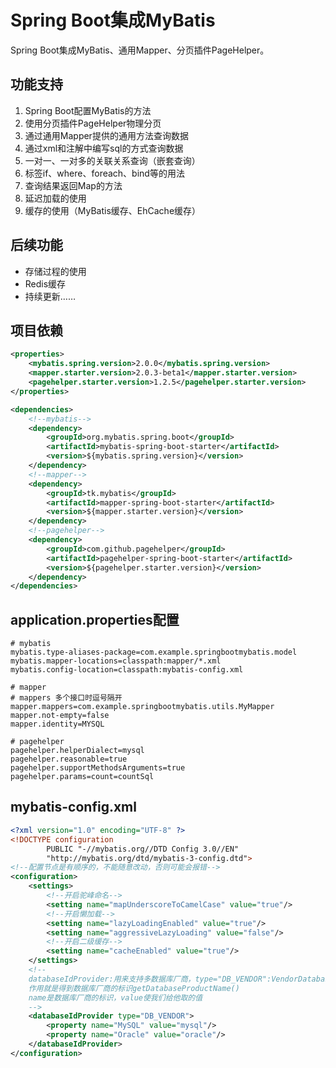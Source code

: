 # Spring Boot集成MyBatis
Spring Boot集成MyBatis、通用Mapper、分页插件PageHelper。

## 功能支持
1. Spring Boot配置MyBatis的方法
2. 使用分页插件PageHelper物理分页
3. 通过通用Mapper提供的通用方法查询数据
4. 通过xml和注解中编写sql的方式查询数据
5. 一对一、一对多的关联关系查询（嵌套查询）
6. 标签if、where、foreach、bind等的用法
7. 查询结果返回Map的方法
8. 延迟加载的使用
9. 缓存的使用（MyBatis缓存、EhCache缓存）

## 后续功能
* 存储过程的使用
* Redis缓存
* 持续更新……

## 项目依赖
```xml
<properties>
    <mybatis.spring.version>2.0.0</mybatis.spring.version>
    <mapper.starter.version>2.0.3-beta1</mapper.starter.version>
    <pagehelper.starter.version>1.2.5</pagehelper.starter.version>
</properties>

<dependencies>
    <!--mybatis-->
    <dependency>
        <groupId>org.mybatis.spring.boot</groupId>
        <artifactId>mybatis-spring-boot-starter</artifactId>
        <version>${mybatis.spring.version}</version>
    </dependency>
    <!--mapper-->
    <dependency>
        <groupId>tk.mybatis</groupId>
        <artifactId>mapper-spring-boot-starter</artifactId>
        <version>${mapper.starter.version}</version>
    </dependency>
    <!--pagehelper-->
    <dependency>
        <groupId>com.github.pagehelper</groupId>
        <artifactId>pagehelper-spring-boot-starter</artifactId>
        <version>${pagehelper.starter.version}</version>
    </dependency>
</dependencies>
```

## application.properties配置
```properties
# mybatis
mybatis.type-aliases-package=com.example.springbootmybatis.model
mybatis.mapper-locations=classpath:mapper/*.xml
mybatis.config-location=classpath:mybatis-config.xml

# mapper
# mappers 多个接口时逗号隔开
mapper.mappers=com.example.springbootmybatis.utils.MyMapper
mapper.not-empty=false
mapper.identity=MYSQL

# pagehelper
pagehelper.helperDialect=mysql
pagehelper.reasonable=true
pagehelper.supportMethodsArguments=true
pagehelper.params=count=countSql
```

## mybatis-config.xml
```xml
<?xml version="1.0" encoding="UTF-8" ?>
<!DOCTYPE configuration
        PUBLIC "-//mybatis.org//DTD Config 3.0//EN"
        "http://mybatis.org/dtd/mybatis-3-config.dtd">
<!--配置节点是有顺序的，不能随意改动，否则可能会报错-->
<configuration>
    <settings>
        <!--开启驼峰命名-->
        <setting name="mapUnderscoreToCamelCase" value="true"/>
        <!--开启懒加载-->
        <setting name="lazyLoadingEnabled" value="true"/>
        <setting name="aggressiveLazyLoading" value="false"/>
        <!--开启二级缓存-->
        <setting name="cacheEnabled" value="true"/>
    </settings>
    <!--
    databaseIdProvider:用来支持多数据库厂商，type="DB_VENDOR":VendorDatabaseIdProvider
    作用就是得到数据库厂商的标识getDatabaseProductName()
    name是数据库厂商的标识，value使我们给他取的值
    -->
    <databaseIdProvider type="DB_VENDOR">
        <property name="MySQL" value="mysql"/>
        <property name="Oracle" value="oracle"/>
    </databaseIdProvider>
</configuration>
```